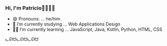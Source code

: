 ### Hi, I'm Patricio🐱‍🐉🎶👋 

- 😄 Pronouns: ... he/him
- 🌻 I’m currently studying ... Web Applications Design
- 🐱‍👓 I’m currently learning ... JavaScript, Java, Kotlin, Python, HTML, CSS

ᓚᘏᗢᓚᘏᗢᓚᘏᗢ

